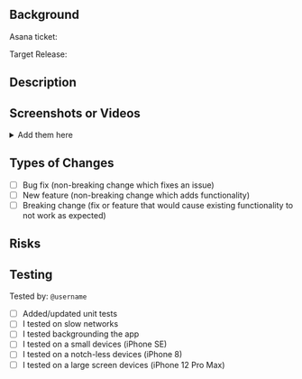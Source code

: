 ## Background
<!-- This references the ticket associated to the changes-->
Asana ticket:

<!-- The release that this change is targeting -->
Target Release: 

## Description
<!-- In a bullet point way, describe your changes and choices to fix that problem 
You can always add reference to documentation, stackoverflow or any kinda thing you used to base your solution.
Example:
- Created the Data layer for the login screen
- Added some Unit Tests for the parsing and also for the email checking
-->

## Screenshots or Videos
<details>
<summary>Add them here</summary>

|Light|Dark|
|:--:|:--:|
|||

</details>

## Types of Changes
- [ ] Bug fix (non-breaking change which fixes an issue)
- [ ] New feature (non-breaking change which adds functionality)
- [ ] Breaking change (fix or feature that would cause existing functionality to not work as expected)

## Risks
<!--- Please describe any potential risks associated to these changes. -->

## Testing
<!--- Please describe how you tested your changes. -->
<!--- Tag the person who performed manual testing. -->
Tested by: `@username`
 - [ ] Added/updated unit tests
 - [ ] I tested on slow networks
 - [ ] I tested backgrounding the app
 - [ ] I tested on a small devices (iPhone SE)
 - [ ] I tested on a notch-less devices (iPhone 8)
 - [ ] I tested on a large screen devices (iPhone 12 Pro Max)
